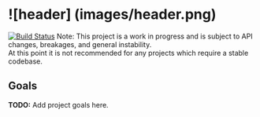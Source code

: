 ![header] (images/header.png)  
======

[![Build Status](https://travis-ci.org/ionProject/ion_core.svg?branch=master)](https://travis-ci.org/ionProject/ion_core)
Note: This project is a work in progress and is subject to API changes, breakages, and general instability.  
At this point it is not recommended for any projects which require a stable codebase.

## Goals
**TODO:** Add project goals here.
